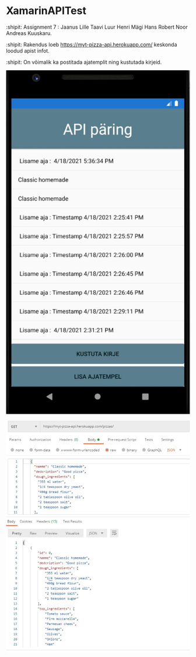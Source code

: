 # XamarinAPITest
:shipit: Assignment 7 : Jaanus Lille Taavi Luur Henri Mägi Hans Robert Noor Andreas Kuuskaru.

:shipit: Rakendus loeb https://myt-pizza-api.herokuapp.com/ keskonda loodud apist infot. 

:shipit: On võimalik ka postitada ajatemplit ning kustutada kirjeid.

![](img/1.jpg)

![](img/2.jpg)

